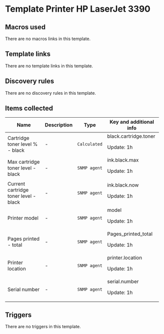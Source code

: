 # Template Printer HP LaserJet 3390

## Macros used

There are no macros links in this template.

## Template links

There are no template links in this template.

## Discovery rules

There are no discovery rules in this template.

## Items collected

|Name|Description|Type|Key and additional info|
|----|-----------|----|----|
|Cartridge toner level % - black|<p>-</p>|`Calculated`|black.cartridge.toner<p>Update: 1h</p>|
|Max cartridge toner level - black|<p>-</p>|`SNMP agent`|ink.black.max<p>Update: 1h</p>|
|Current cartridge toner level - black|<p>-</p>|`SNMP agent`|ink.black.now<p>Update: 1h</p>|
|Printer model|<p>-</p>|`SNMP agent`|model<p>Update: 1h</p>|
|Pages printed - total|<p>-</p>|`SNMP agent`|Pages_printed_total<p>Update: 1h</p>|
|Printer location|<p>-</p>|`SNMP agent`|printer.location<p>Update: 1h</p>|
|Serial number|<p>-</p>|`SNMP agent`|serial.number<p>Update: 1h</p>|
## Triggers

There are no triggers in this template.


